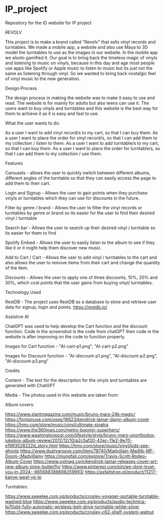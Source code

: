 # IP_project
Repository for the ID website for IP project

REVOLV

This project is to make a brand called "Revolv" that sells vinyl records and turntables. We made a mobile app, a website and also use Maya to 3D model the turntables to use as the images in our website. In the mobile app we alsoto gamified it. Our goal is to bring back the timeless magic of vinyls and listening to music on vinyls, because in this day and age most people use apps like Spotify or Apple music to listen to music but its just not the same as listening through vinyl. So we wanted to bring back nostalgic feel of vinyl music to the new generation.

Design Process

The design process in making the website was to make it easy to use and read. The website is for mainly for adults but also teens can use it. The users want to buy vinyls and turntables and this website is the best way for them to achieve it as it is easy and fast to use.

What the user wants to do:

As a user I want to add vinyl record/s to my cart, so that I can buy them.
As a user I want to place the order for vinyl record/s, so that I can add them to my collection / listen to them.
As a user I want to add turntable/s to my cart, so that I can buy them.
As a user I want to place the order for turntable/s, so that I can add them to my collection / use them.

Features

Carousels - allows the user to quickly switch between different albums, different angles of the turntable so that they can easily access the page to add them to their cart.

Login and Signup - Allows the user to gain points when they purchase vinyls or turntables which they can use for discounts in the future.

Filter by genre / brand - Allows the user to filter the vinyl records or turntables by genre or brand so its easier for the user to find their desired vinyl / turntable

Search bar - Allows the user to search up their desired vinyl / turntable so its easier for them to find

Spotify Embed - Allows the user to easily listen to the album to see if they like it or it might help them discover new music.

Add to Cart / Cart - Allows the user to add vinyl / turntables to the cart and also allows the user to remove items from their cart and change the quantity of the item.

Discounts - Allows the user to apply one of three discounts, 10%, 20% and 30%, which cost points that the user gains from buying vinyl/ turntables.

Technology Used

RestDB - The project uses RestDB as a database to store and retrieve user data for signup, login and points. https://restdb.io/

Assistive AI

ChatGPT was used to help develop the Cart function and the discount function. Code in the screenshot is the code from chatGPT then code in the website is after improving on the code to function properly.

Images for Cart function - "AI-cart-p1.png", "AI-cart-p2.png"

Images for Discount function - "AI-discount-p1.png", "AI-discount-p2.png", "AI-discount-p3.png"

Credits

Content - The text for the description for the vinyls and turntables are generated with ChatGPT

Media - The photos used in this website are taken from:

Album covers:

https://www.slantmagazine.com/music/bruno-mars-24k-magic/
https://fontsinuse.com/uses/16623/kendrick-lamar-damn-album-cover
https://hmv.com/store/music/vinyl/ultimate-sinatra
https://www.the360mag.com/metro-boomin-superhero/
https://www.washingtonpost.com/lifestyle/style/bruno-mars-unorthodox-jukebox-album-review/2012/12/10/a2c5af20-42ec-11e2-8e70-e1993528222d_story.html
https://hmv.com/store/music/vinyl/kids-see-ghosts
https://www.dustygroove.com/item/78740/Madvillain-Madlib-MF-Doom-:Madvillainy
https://mungfali.com/explore/Travis-Scott-Rodeo-Album-Cover
https://www.xxlmag.com/kendrick-lamar-releases-cover-art-new-album-pimp-butterfly/
https://www.pinterest.com/pin/we-dont-trust-you-in-2024--665688388698259993/
https://asfaltshop.pl/product/11217-kanye-west-ye-lp

Turntables:

https://www.sweelee.com.sg/products/crosley-voyager-portable-turntable-washed-blue
https://www.sweelee.com.sg/products/audio-technica-lp70xbt-fully-automatic-wireless-belt-drive-turntable-white-silver
https://www.sweelee.com.sg/products/crosley-c62-shelf-system-walnut

